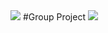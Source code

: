 <img src="https://capsule-render.vercel.app/api?type=waving&color=BDBDC8&height=150&section=header" />
#Group Project
<img src="https://capsule-render.vercel.app/api?type=waving&color=BDBDC8&height=150&section=footer" />
